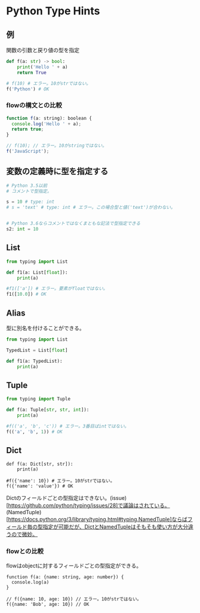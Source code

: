 # Python Type Hints

## 例

関数の引数と戻り値の型を指定

```python
def f(a: str) -> bool:
    print('Hello ' + a)
    return True

# f(10) # エラー。10がstrではない。
f('Python') # OK
```

### flowの構文との比較

```javascript
function f(a: string): boolean {
  console.log('Hello ' + a);
  return true;
}

// f(10); // エラー。10がstringではない。
f('JavaScript');

```

## 変数の定義時に型を指定する

```python
# Python 3.5以前
# コメントで型指定。

s = 10 # type: int
# s = 'text' # type: int # エラー。この場合型と値('text')が合わない。


# Python 3.6ならコメントではなくまともな記法で型指定できる
s2: int = 10
```

## List

```python
from typing import List

def f1(a: List[float]):
    print(a)

#f1(['a']) # エラー。要素がfloatではない。
f1([10.0]) # OK
```

## Alias

型に別名を付けることができる。

```python
from typing import List

TypedList = List[float]

def f1(a: TypedList):
    print(a)
```

## Tuple

```python
from typing import Tuple

def f(a: Tuple[str, str, int]):
    print(a)

#f(('a', 'b', 'c')) # エラー。3番目ばintではない。
f(('a', 'b', 1)) # OK
```

## Dict

```
def f(a: Dict[str, str]):
    print(a)

#f({'name': 10}) # エラー。10がstrではない。
f({'name': 'value'}) # OK
```

Dictのフィールドごとの型指定はできない。(issue)[https://github.com/python/typing/issues/28]で議論はされている。
(NamedTuple)[https://docs.python.org/3/library/typing.html#typing.NamedTuple]ならばフィールド毎の型指定が可能だが、DictとNamedTupleはそもそも使い方が大分違うので微妙。

### flowとの比較

flowはobjectに対するフィールドごとの型指定ができる。

```javascripot
function f(a: {name: string, age: number}) {
  console.log(a)
}

// f({name: 10, age: 10}) // エラー。10がstrではない。
f({name: 'Bob', age: 10}) // OK

```
